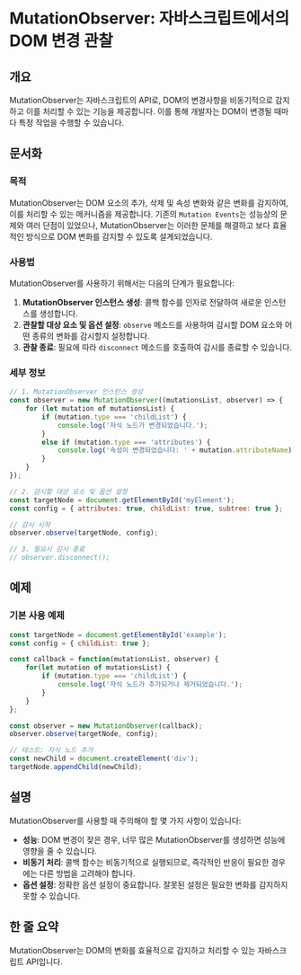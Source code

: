 <!--
Meta Description: # MutationObserver: 자바스크립트에서의 DOM 변경 관찰 ## 개요 MutationObserver는 자바스크립트의 API로, DOM의 변경사항을 비동기적으로 감지하고 이를 처리할 수 있는 기능을 제공합니다. 이를 통해 개발자는 DOM이 변경될 때마다 특정...
Meta Keywords: const, mutation, observer, mutationobserver, dom
-->

# MutationObserver: 자바스크립트에서의 DOM 변경 관찰

## 개요
MutationObserver는 자바스크립트의 API로, DOM의 변경사항을 비동기적으로 감지하고 이를 처리할 수 있는 기능을 제공합니다. 이를 통해 개발자는 DOM이 변경될 때마다 특정 작업을 수행할 수 있습니다.

## 문서화

### 목적
MutationObserver는 DOM 요소의 추가, 삭제 및 속성 변화와 같은 변화를 감지하여, 이를 처리할 수 있는 메커니즘을 제공합니다. 기존의 `Mutation Events`는 성능상의 문제와 여러 단점이 있었으나, MutationObserver는 이러한 문제를 해결하고 보다 효율적인 방식으로 DOM 변화를 감지할 수 있도록 설계되었습니다.

### 사용법
MutationObserver를 사용하기 위해서는 다음의 단계가 필요합니다:

1. **MutationObserver 인스턴스 생성**: 콜백 함수를 인자로 전달하여 새로운 인스턴스를 생성합니다.
2. **관찰할 대상 요소 및 옵션 설정**: `observe` 메소드를 사용하여 감시할 DOM 요소와 어떤 종류의 변화를 감시할지 설정합니다.
3. **관찰 종료**: 필요에 따라 `disconnect` 메소드를 호출하여 감시를 종료할 수 있습니다.

### 세부 정보
```javascript
// 1. MutationObserver 인스턴스 생성
const observer = new MutationObserver((mutationsList, observer) => {
    for (let mutation of mutationsList) {
        if (mutation.type === 'childList') {
            console.log('자식 노드가 변경되었습니다.');
        }
        else if (mutation.type === 'attributes') {
            console.log('속성이 변경되었습니다: ' + mutation.attributeName);
        }
    }
});

// 2. 감시할 대상 요소 및 옵션 설정
const targetNode = document.getElementById('myElement');
const config = { attributes: true, childList: true, subtree: true };

// 감시 시작
observer.observe(targetNode, config);

// 3. 필요시 감시 종료
// observer.disconnect();
```

## 예제
### 기본 사용 예제
```javascript
const targetNode = document.getElementById('example');
const config = { childList: true };

const callback = function(mutationsList, observer) {
    for(let mutation of mutationsList) {
        if (mutation.type === 'childList') {
            console.log('자식 노드가 추가되거나 제거되었습니다.');
        }
    }
};

const observer = new MutationObserver(callback);
observer.observe(targetNode, config);

// 테스트: 자식 노드 추가
const newChild = document.createElement('div');
targetNode.appendChild(newChild);
```

## 설명
MutationObserver를 사용할 때 주의해야 할 몇 가지 사항이 있습니다:

- **성능**: DOM 변경이 잦은 경우, 너무 많은 MutationObserver를 생성하면 성능에 영향을 줄 수 있습니다.
- **비동기 처리**: 콜백 함수는 비동기적으로 실행되므로, 즉각적인 반응이 필요한 경우에는 다른 방법을 고려해야 합니다.
- **옵션 설정**: 정확한 옵션 설정이 중요합니다. 잘못된 설정은 필요한 변화를 감지하지 못할 수 있습니다.

## 한 줄 요약
MutationObserver는 DOM의 변화를 효율적으로 감지하고 처리할 수 있는 자바스크립트 API입니다.
